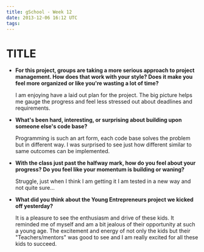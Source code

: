 ```yaml
---
title: gSchool - Week 12
date: 2013-12-06 16:12 UTC
tags:
---
```


# TITLE #

* **For this project, groups are taking a more serious approach to project management. How does that work with your style? Does it make you feel more organized or like you're wasting a lot of time?**

  I am enjoying have a laid out plan for the project. The big picture helps me gauge the progress and feel less stressed out about deadlines and requirements.

* **What's been hard, interesting, or surprising about building upon someone else's code base?**

  Programming is such an art form, each code base solves the problem but in different way. I was surprised to see just how different similar to same outcomes can be implemented.

* **With the class just past the halfway mark, how do you feel about your progress? Do you feel like your momentum is building or waning?**

  Struggle, just when I think I am getting it I am tested in a new way and not quite sure...

* **What did you think about the Young Entrepreneurs project we kicked off yesterday?**

  It is a pleasure to see the enthusiasm and drive of these kids.  It reminded me of myself and am a bit jealous of their opportunity at such a young age. The excitement and energy of not only the kids but their "Teachers/mentors" was good to see and I am really excited for all these kids to succeed.


